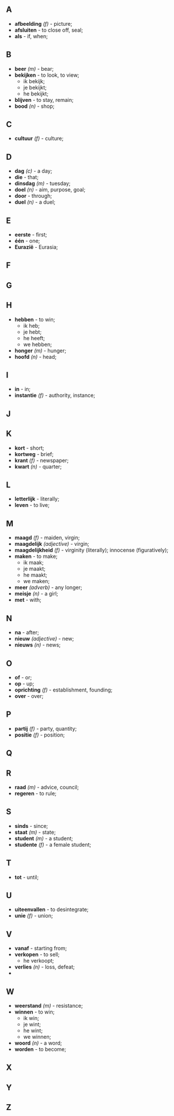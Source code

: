 ## A
* **afbeelding** *(f)* - picture;
* **afsluiten** - to close off, seal;
* **als** - if, when;

## B
* **beer** *(m)* - bear;
* **bekijken** - to look, to view;
  * ik bekijk;
  * je bekijkt;
  * he bekijkt;
* **blijven** - to stay, remain;
* **bood** *(n)* - shop;

## C
* **cultuur** *(f)* - culture;

## D
* **dag** *(c)* - a day;
* **die** - that;
* **dinsdag** *(m)* - tuesday;
* **doel** *(n)* - aim, purpose, goal;
* **door** - through;
* **duel** *(n)* - a duel;

## E
* **eerste** - first;
* **één** - one;
* **Eurazië** - Eurasia;

## F
## G
## H
* **hebben** - to win;
  * ik heb;
  * je hebt;
  * he heeft;
  * we hebben;
* **honger** *(m)* - hunger;
* **hoofd** *(n)* - head;

## I
* **in** - in;
* **instantie** *(f)* - authority, instance;

## J
## K
* **kort** - short;
* **kortweg** - brief;
* **krant** *(f)* - newspaper;
* **kwart** *(n)* - quarter;

## L
* **letterlijk** - literally;
* **leven** - to live;

## M
* **maagd** *(f)* - maiden, virgin;
* **maagdelijk** *(adjective)* - virgin;
* **maagdelijkheid** *(f)* - virginity (literally); innocense (figuratively);
* **maken** - to make;
  * ik maak;
  * je maakt;
  * he maakt;
  * we maken;
* **meer** *(adverb)* - any longer;
* **meisje** *(n)* - a girl;
* **met** - with;

## N
* **na** - after;
* **nieuw** *(adjective)* - new;
* **nieuws** *(n)* - news;

## O
* **of** - or;
* **op** - up;
* **oprichting** *(f)* - establishment, founding;
* **over** - over;

## P
* **partij** *(f)* - party, quantity;
* **positie** *(f)* - position;

## Q
## R
* **raad** *(m)* - advice, council;
* **regeren** - to rule;

## S
* **sinds** - since;
* **staat** *(m)* - state;
* **student** *(m)* - a student;
* **studente** *(f)* - a female student;

## T
* **tot** - until;

## U
* **uiteenvallen** - to desintegrate;
* **unie** *(f)* - union;

## V
* **vanaf** - starting from;
* **verkopen** - to sell;
  * he verkoopt;
* **verlies** *(n)* - loss, defeat;
*

## W
* **weerstand** *(m)* - resistance;
* **winnen** - to win;
  * ik win;
  * je wint;
  * he wint;
  * we winnen;
* **woord** *(n)* - a word;
* **worden** - to become;

## X
## Y
## Z

